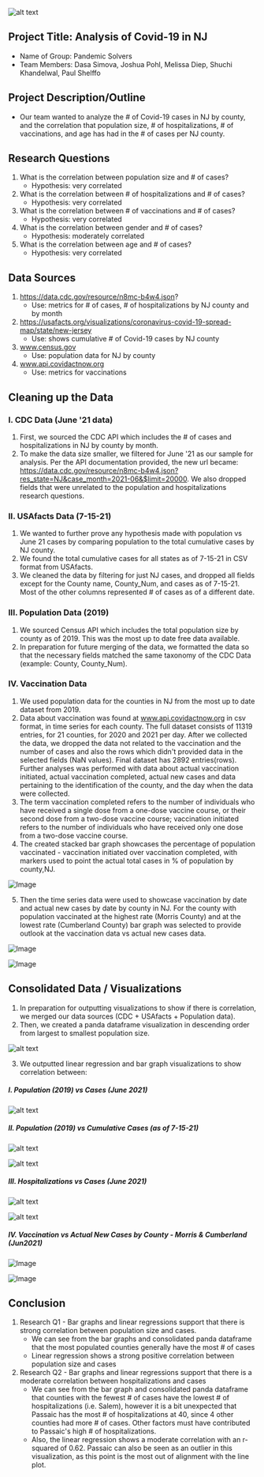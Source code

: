 ![alt text](https://github.com/melissadiep94/covid19-project/blob/main/Images/Covid_image2.png?raw=true)

## Project Title: Analysis of Covid-19 in NJ
* Name of Group: Pandemic Solvers
* Team Members: Dasa Simova, Joshua Pohl, Melissa Diep, Shuchi Khandelwal, Paul Shelffo

## Project Description/Outline
* Our team wanted to analyze the # of Covid-19 cases in NJ by county, and the correlation that population size, # of hospitalizations, # of vaccinations, and age has had in the # of cases per NJ county.

## Research Questions
1. What is the correlation between population size and # of cases?
    - Hypothesis: very correlated
2. What is the correlation between # of hospitalizations and # of cases?
    - Hypothesis: very correlated
3. What is the correlation between # of vaccinations and # of cases?
    - Hypothesis: very correlated
4. What is the correlation between gender and # of cases?
    - Hypothesis: moderately correlated
6. What is the correlation between age and # of cases?
    - Hypothesis: very correlated

## Data Sources
1.  https://data.cdc.gov/resource/n8mc-b4w4.json?
    - Use: metrics for # of cases, # of hospitalizations by NJ county and by month 
2.  https://usafacts.org/visualizations/coronavirus-covid-19-spread-map/state/new-jersey
    - Use: shows cumulative # of Covid-19 cases by NJ county
4.  www.census.gov
    - Use: population data for NJ by county      
5. www.api.covidactnow.org
    - Use: metrics for vaccinations 


## Cleaning up the Data
### I. CDC Data (June '21 data)
1. First, we sourced the CDC API which includes the # of cases and hospitalizations in NJ by county by month.
2. To make the data size smaller, we filtered for June '21 as our sample for analysis. Per the API documentation provided, the new url became: https://data.cdc.gov/resource/n8mc-b4w4.json?res_state=NJ&case_month=2021-06&$limit=20000. We also dropped fields that were unrelated to the population and hospitalizations research questions.


### II. USAfacts Data (7-15-21)
1. We wanted to further prove any hypothesis made with population vs June 21 cases by comparing population to the total cumulative cases by NJ county. 
2. We found the total cumulative cases for all states as of 7-15-21 in CSV format from USAfacts.
3. We cleaned the data by filtering for just NJ cases, and dropped all fields except for the County name, County_Num, and cases as of 7-15-21. Most of the other columns represented # of cases as of a different date.

### III. Population Data (2019)
1. We sourced Census API which includes the total population size by county as of 2019. This was the most up to date free data available.
2. In preparation for future merging of the data, we formatted the data so that the necessary fields matched the same taxonomy of the CDC Data (example: County, County_Num).


### IV. Vaccination Data
1. We used population data for the counties in NJ from the most up to date dataset from 2019. 
2. Data about vaccination was found at  www.api.covidactnow.org in csv format, in time series for each county. The full dataset consists of 11319 entries, for 21 counties, for 2020 and 2021 per day. After we collected the data, we dropped the data not related to the vaccination and the number of cases and also the rows which didn't provided data in the selected fields (NaN values). Final dataset has 2892 entries(rows). Further analyses was performed with data about actual vaccination initiated, actual vaccination completed, actual new cases and data pertaining to the identification of the county, and the day when the data were collected. 
3.  The term vaccination completed refers to the number of individuals who have received a single dose from a one-dose vaccine course,  or their second dose from a two-dose vaccine course; vaccination initiated refers to the number of individuals who have received only one dose from a two-dose vaccine course.
4. The created stacked bar graph showcases the  percentage of population vaccinated -  vaccination initiated over vaccination completed, with markers used to point the actual total cases in % of population by county,NJ.

![Image](Images/Vaccination_counties_NJ_Jun2021.png) 

5. Then the time series data were used to showcase vaccination by date and  actual new cases by date by county in NJ. For the county with population vaccinated at the highest rate (Morris County) and at the lowest rate (Cumberland County) bar graph was selected to provide outlook at the vaccination data vs actual new cases data.

![Image](Images/Vaccinaction_Morris.png)

![Image](Images/Vaccinaction_Cumberland.png)


## Consolidated Data / Visualizations
1. In preparation for outputting visualizations to show if there is correlation, we merged our data sources (CDC + USAfacts + Population data).
2. Then, we created a panda dataframe visualization in descending order from largest to smallest population size.

![alt text](https://github.com/melissadiep94/covid19-project/blob/main/Images/Consolidated_df.PNG?raw=true)

3. We outputted linear regression and bar graph visualizations to show correlation between:

  ##### I. Population (2019) vs Cases (June 2021)

![alt text](https://github.com/melissadiep94/covid19-project/blob/main/Images/LinRegression_population_vs_num_June21_cases.PNG?raw=true)

   ##### II. Population (2019) vs Cumulative Cases (as of 7-15-21)


![alt text](https://github.com/melissadiep94/covid19-project/blob/main/Images/Census_population_total_cases_USAfacts.PNG?raw=true)

![alt text](https://github.com/melissadiep94/covid19-project/blob/main/Images/LinRegression_population_vs_total%20YTD%20cases.PNG?raw=true)   
   
   ##### III. Hospitalizations vs Cases (June 2021)

![alt text](https://github.com/melissadiep94/covid19-project/blob/main/Images/CDC_hosp_and_num_cases_NJ_June%202021.png?raw=true)

![alt text](https://github.com/melissadiep94/covid19-project/blob/main/Images/LinRegression_hosp_vs_num_June21_casesv2.PNG?raw=true)


   #####  IV. Vaccination vs Actual New Cases by County - Morris & Cumberland (Jun2021)
    

![Image](Images/Linear_regr_Vaccinaction_Morris.png)

![Image](Images/Linear_regr_Vaccinaction_Cumberland.png)


## Conclusion
1. Research Q1 - Bar graphs and linear regressions support that there is strong correlation between population size and cases.
   * We can see from the bar graphs and consolidated panda dataframe that the most populated counties generally have the most # of cases
   * Linear regression shows a strong positive correlation between population size and cases
2. Research Q2 - Bar graphs and linear regressions support that there is a moderate correlation between hospitalizations and cases
   *  We can see from the bar graph and consolidated panda dataframe that counties with the fewest # of cases have the lowest # of hospitalizations (i.e. Salem), however it is a bit unexpected that Passaic has the most # of hospitalizations at 40, since 4 other counties had more # of cases. Other factors must have contributed to Passaic's high # of hospitalizations.
   *  Also, the linear regression shows a moderate correlation with an r-squared of 0.62. Passaic can also be seen as an outlier in this visualization, as this point is the most out of alignment with the line plot. 
